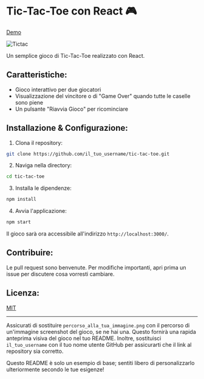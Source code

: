 # Tic-Tac-Toe con React 🎮

[Demo](https://magenta-dragon-45c4ea.netlify.app/)

![Tictac](https://github.com/DomenicoCentrone/Tic-Tac-Toe-react/assets/76876906/350bf336-d104-4c06-b31a-52505127d099)


Un semplice gioco di Tic-Tac-Toe realizzato con React.

## Caratteristiche:

- Gioco interattivo per due giocatori
- Visualizzazione del vincitore o di "Game Over" quando tutte le caselle sono piene
- Un pulsante "Riavvia Gioco" per ricominciare

## Installazione & Configurazione:

1. Clona il repository:

```bash
git clone https://github.com/il_tuo_username/tic-tac-toe.git
```

2. Naviga nella directory:

```bash
cd tic-tac-toe
```

3. Installa le dipendenze:

```bash
npm install
```

4. Avvia l'applicazione:

```bash
npm start
```

Il gioco sarà ora accessibile all'indirizzo `http://localhost:3000/`.

## Contribuire:

Le pull request sono benvenute. Per modifiche importanti, apri prima un issue per discutere cosa vorresti cambiare.

## Licenza:

[MIT](https://choosealicense.com/licenses/mit/)

---

Assicurati di sostituire `percorso_alla_tua_immagine.png` con il percorso di un'immagine screenshot del gioco, se ne hai una. Questo fornirà una rapida anteprima visiva del gioco nel tuo README. Inoltre, sostituisci `il_tuo_username` con il tuo nome utente GitHub per assicurarti che il link al repository sia corretto.

Questo README è solo un esempio di base; sentiti libero di personalizzarlo ulteriormente secondo le tue esigenze!
